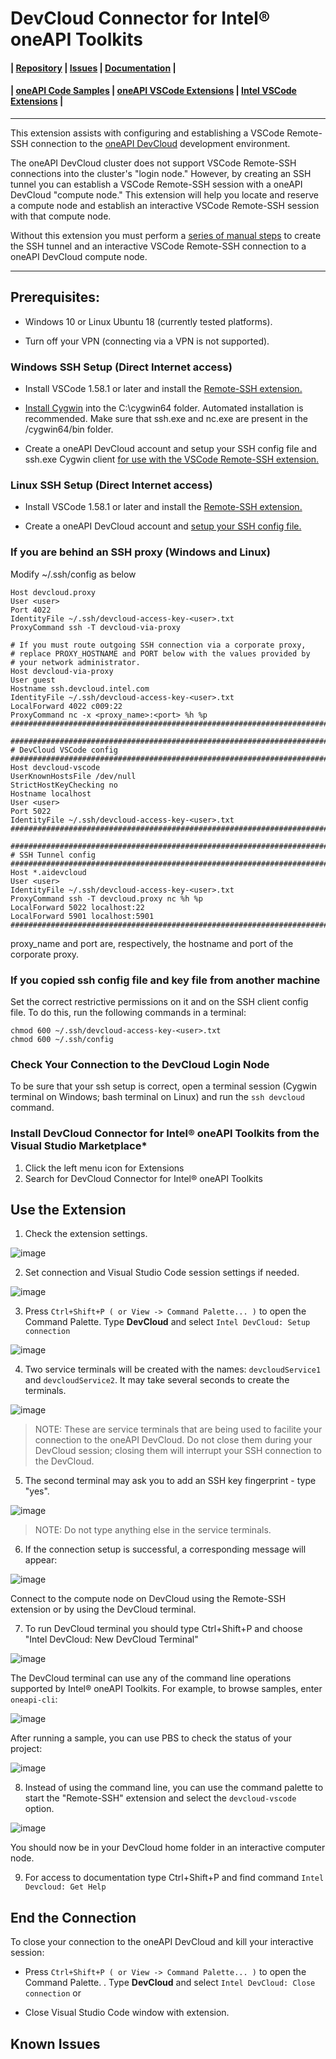 # DevCloud Connector for Intel® oneAPI Toolkits

#### | [Repository][vsix-repo] | [Issues][vsix-issues] | [Documentation][vsix-docs] |

[vsix-repo]:   <https://github.com/intel/vscode-vscode-oneapi-devcloud-connector>
[vsix-issues]: <https://github.com/intel-innersource/frameworks.ide.vscode.extensions.vscode-oneapi-devcloud-connector/issues>
[vsix-docs]:   <https://github.com/intel-innersource/frameworks.ide.vscode.extensions.vscode-oneapi-devcloud-connector#readme>


#### | [oneAPI Code Samples][oneapi-samples] | [oneAPI VSCode Extensions][oneapi-samples] | [Intel VSCode Extensions][intel-extensions] |

[oneapi-samples]:    <https://github.com/oneapi-src/oneAPI-samples>
[oneapi-extensions]: <https://marketplace.visualstudio.com/search?term=oneapi&target=VSCode>
[intel-extensions]:  <https://marketplace.visualstudio.com/publishers/intel-corporation>

***

This extension assists with configuring and establishing a VSCode Remote-SSH
connection to the [oneAPI DevCloud](https://devcloud.intel.com/oneapi/)
development environment.

The oneAPI DevCloud cluster does not support VSCode Remote-SSH connections
into the cluster's "login node." However, by creating an SSH tunnel you can
establish a VSCode Remote-SSH session with a oneAPI DevCloud "compute node."
This extension will help you locate and reserve a compute node and establish
an interactive VSCode Remote-SSH session with that compute node.

Without this extension you must perform a [series of manual
steps][manual-remote-ssh] to create the SSH tunnel and an interactive VSCode
Remote-SSH connection to a oneAPI DevCloud compute node.

[manual-remote-ssh]: <https://devcloud.intel.com/oneapi/documentation/connect-with-vscode>

***


## Prerequisites:

* Windows 10 or Linux Ubuntu 18 (currently tested platforms).

* Turn off your VPN (connecting via a VPN is not supported).


### Windows SSH Setup (Direct Internet access)

* Install VSCode 1.58.1 or later and install the [Remote-SSH
extension.](https://marketplace.visualstudio.com/items?itemName=ms-vscode-remote.remote-ssh)

* [Install
Cygwin](https://devcloud.intel.com/oneapi/documentation/connect-with-ssh-windows-cygwin)
into the C:\cygwin64 folder. Automated installation is recommended. Make sure
that ssh.exe and nc.exe are present in the /cygwin64/bin folder.

* Create a oneAPI DevCloud account and setup your SSH config file and ssh.exe
Cygwin client [for use with the VSCode Remote-SSH
extension.](https://devcloud.intel.com/oneapi/documentation/connect-with-vscode)

### Linux SSH Setup (Direct Internet access)

* Install VSCode 1.58.1 or later and install the [Remote-SSH
extension.](https://marketplace.visualstudio.com/items?itemName=ms-vscode-remote.remote-ssh)

* Create a oneAPI DevCloud account and [setup your SSH config file.](https://devcloud.intel.com/oneapi/documentation/connect-with-vscode)

### If you are behind an SSH proxy (Windows and Linux)

Modify ~/.ssh/config as below
```
Host devcloud.proxy
User <user>
Port 4022
IdentityFile ~/.ssh/devcloud-access-key-<user>.txt
ProxyCommand ssh -T devcloud-via-proxy

# If you must route outgoing SSH connection via a corporate proxy,
# replace PROXY_HOSTNAME and PORT below with the values provided by
# your network administrator.
Host devcloud-via-proxy
User guest
Hostname ssh.devcloud.intel.com
IdentityFile ~/.ssh/devcloud-access-key-<user>.txt
LocalForward 4022 c009:22
ProxyCommand nc -x <proxy_name>:<port> %h %p
################################################################################################

################################################################################################
# DevCloud VSCode config
################################################################################################
Host devcloud-vscode
UserKnownHostsFile /dev/null
StrictHostKeyChecking no
Hostname localhost
User <user>
Port 5022
IdentityFile ~/.ssh/devcloud-access-key-<user>.txt
################################################################################################

################################################################################################
# SSH Tunnel config
################################################################################################
Host *.aidevcloud
User <user>
IdentityFile ~/.ssh/devcloud-access-key-<user>.txt
ProxyCommand ssh -T devcloud.proxy nc %h %p
LocalForward 5022 localhost:22
LocalForward 5901 localhost:5901
################################################################################################

```
proxy_name and port  are, respectively, the hostname and port of the corporate proxy.

### If you copied ssh config file and key file from another machine

Set the correct restrictive permissions on it and on the SSH client config file. To do this, run the following commands in a terminal:

```
chmod 600 ~/.ssh/devcloud-access-key-<user>.txt
chmod 600 ~/.ssh/config
```

### Check Your Connection to the DevCloud Login Node

To be sure that your ssh setup is correct, open a terminal session (Cygwin
terminal on Windows; bash terminal on Linux) and run the `ssh devcloud`
command.


###	Install DevCloud Connector for Intel® oneAPI Toolkits from the Visual Studio Marketplace*
1.	Click the left menu icon for Extensions
2.	Search for DevCloud Connector for Intel® oneAPI Toolkits



## Use the Extension

1. Check the extension settings.

![image](https://github.com/intel-innersource/frameworks.ide.vscode.extensions.oneapi-devcloud-connector/assets/40661523/9c16c11d-c8d6-443e-8852-82ff4443570d)

2. Set connection and Visual Studio Code session settings if needed.

![image](https://github.com/intel-innersource/frameworks.ide.vscode.extensions.oneapi-devcloud-connector/assets/40661523/3be68326-903b-4c2c-9e29-bd873cf99c99)

3. Press `Ctrl+Shift+P ( or View -> Command Palette... )` to open the Command Palette.
Type **DevCloud** and select `Intel DevCloud: Setup connection`

![image](https://github.com/intel-innersource/frameworks.ide.vscode.extensions.oneapi-devcloud-connector/assets/40661523/8e5a5794-bf84-4c67-b720-e2c9e9db45c0)

4. Two service terminals will be created with the names: `devcloudService1` and `devcloudService2`. It may take several seconds to create the terminals.

![image](https://github.com/intel-innersource/frameworks.ide.vscode.extensions.oneapi-devcloud-connector/assets/40661523/4e17b31d-7f5b-44a2-a7a8-f54e2a0a20ae)


> NOTE: These are service terminals that are being used to facilite your
connection to the oneAPI DevCloud. Do not close them during your DevCloud
session; closing them will interrupt your SSH connection to the DevCloud.

5. The second terminal may ask you to add an SSH key fingerprint - type "yes".

![image](https://github.com/intel-innersource/frameworks.ide.vscode.extensions.oneapi-devcloud-connector/assets/40661523/7af4d365-5bac-4e5c-a8ea-2b10dee2e1e2)

> NOTE: Do not type anything else in the service terminals.

6. If the connection setup is successful, a corresponding message will appear:

![image](https://github.com/intel-innersource/frameworks.ide.vscode.extensions.oneapi-devcloud-connector/assets/40661523/d6dafcc7-d732-4770-950a-2c9aa4d725f0)

Connect to the compute node on DevCloud using the Remote-SSH
extension or by using the DevCloud terminal.

7. To run DevCloud terminal you should type Ctrl+Shift+P and choose "Intel DevCloud: New DevCloud Terminal"

![image](https://github.com/intel-innersource/frameworks.ide.vscode.extensions.oneapi-devcloud-connector/assets/40661523/9a02807d-8382-4674-969d-53d61e8e0312)

The DevCloud terminal can use any of the command line operations supported by Intel® oneAPI Toolkits. For example, to browse samples, enter `oneapi-cli`:

![image](https://github.com/intel-innersource/frameworks.ide.vscode.extensions.oneapi-devcloud-connector/assets/40661523/df0c5ab6-2c4d-49c8-b8d9-b5512bc7df4e)

After running a sample, you can use PBS to check the status of your project:

![image](https://github.com/intel-innersource/frameworks.ide.vscode.extensions.oneapi-devcloud-connector/assets/40661523/bdc6edeb-47a5-4394-ab19-338251a60862)


8. Instead of using the command line, you can use the command palette to start the "Remote-SSH" extension and select the  `devcloud-vscode` option.

![image](https://github.com/intel-innersource/frameworks.ide.vscode.extensions.oneapi-devcloud-connector/assets/40661523/ffb5ee21-2b50-48c3-8458-57b6c8354fda)

You should now be in your DevCloud home folder in an interactive computer node.

9. For access to documentation type Ctrl+Shift+P and find command `Intel Devcloud: Get Help`


## End the Connection

To close your connection to the oneAPI DevCloud and kill your interactive session:

* Press `Ctrl+Shift+P ( or View -> Command Palette... )` to open the Command Palette.
. Type **DevCloud** and select `Intel DevCloud: Close connection` or

* Close Visual Studio Code window with extension.




## Known Issues

